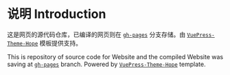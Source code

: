 # 说明 Introduction

这是网页的源代码仓库，已编译的网页则在 [`gh-pages`](https://github.com/bxx-114514/bxx-114514.github.io/tree/gh-pages) 分支存储。由 [`VuePress-Theme-Hope`](https://theme-hope.vuejs.press/zh/) 模板提供支持。

This is repository of source code for Website and the compiled Website was saving at [`gh-pages`](https://github.com/bxx-114514/bxx-114514.github.io/tree/gh-pages) branch. Powered by [`VuePress-Theme-Hope`](https://theme-hope.vuejs.press/) template.